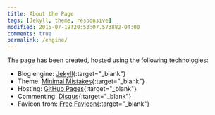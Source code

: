 ```yaml
---
title: About the Page
tags: [Jekyll, theme, responsive]
modified: 2015-07-19T20:53:07.573882-04:00
comments: true
permalink: /engine/
---
```


The page has been created, hosted using the following technologies:

* Blog engine: [Jekyll](http://jekyllrb.com/){:target="_blank"}
* Theme: [Minimal Mistakes](http://mmistakes.github.io/minimal-mistakes/){:target="_blank"}
* Hosting: [GitHub Pages](https://pages.github.com/){:target="_blank"}
* Commenting: [Disqus](https://disqus.com/){:target="_blank"}
* Favicon from: [Free Favicon](http://www.freefavicon.com/){:target="_blank"}
